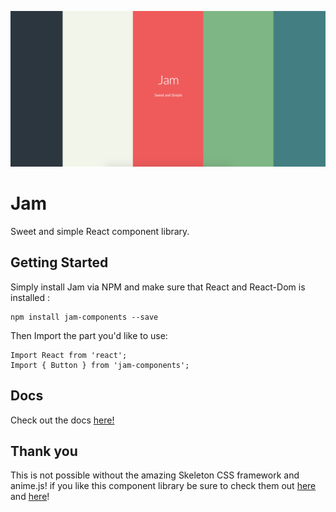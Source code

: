 ![alt text](./assets/JamCover.png "Logo Title Text 1")

# Jam

Sweet and simple React component library.

## Getting Started

Simply install Jam via NPM and make sure that React and React-Dom is installed :

```
npm install jam-components --save
```

Then Import the part you'd like to use:

```
Import React from 'react';
Import { Button } from 'jam-components';
```

## Docs

Check out the docs [here!](https://awaseem.github.io/Jam/)

## Thank you

This is not possible without the amazing Skeleton CSS framework and anime.js! 
if you like this component library be sure to check them out [here](http://getskeleton.com/) and [here](http://anime-js.com/)!
